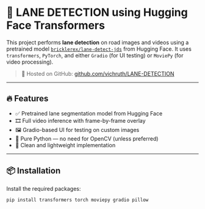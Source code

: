 # 🚗 LANE DETECTION using Hugging Face Transformers

This project performs **lane detection** on road images and videos using a pretrained model [`bricklerex/lane-detect-jds`](https://huggingface.co/bricklerex/lane-detect-jds) from Hugging Face. It uses `transformers`, `PyTorch`, and either `Gradio` (for UI testing) or `MoviePy` (for video processing).

> 🔗 Hosted on GitHub: [github.com/vichruth/LANE-DETECTION](https://github.com/vichruth/LANE-DETECTION)

---

## 🔥 Features

- ✅ Pretrained lane segmentation model from Hugging Face
- 🎞️ Full video inference with frame-by-frame overlay
- 🖼️ Gradio-based UI for testing on custom images
- 🔧 Pure Python — no need for OpenCV (unless preferred)
- 🧠 Clean and lightweight implementation

---

## 📦 Installation

Install the required packages:

```bash
pip install transformers torch moviepy gradio pillow
